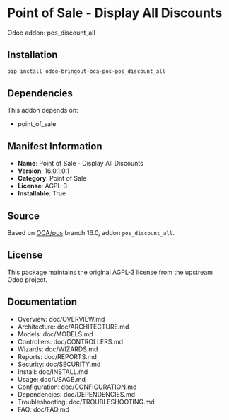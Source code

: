 # Point of Sale - Display All Discounts

Odoo addon: pos_discount_all

## Installation

```bash
pip install odoo-bringout-oca-pos-pos_discount_all
```

## Dependencies

This addon depends on:
- point_of_sale

## Manifest Information

- **Name**: Point of Sale - Display All Discounts
- **Version**: 16.0.1.0.1
- **Category**: Point of Sale
- **License**: AGPL-3
- **Installable**: True

## Source

Based on [OCA/pos](https://github.com/OCA/pos) branch 16.0, addon `pos_discount_all`.

## License

This package maintains the original AGPL-3 license from the upstream Odoo project.

## Documentation

- Overview: doc/OVERVIEW.md
- Architecture: doc/ARCHITECTURE.md
- Models: doc/MODELS.md
- Controllers: doc/CONTROLLERS.md
- Wizards: doc/WIZARDS.md
- Reports: doc/REPORTS.md
- Security: doc/SECURITY.md
- Install: doc/INSTALL.md
- Usage: doc/USAGE.md
- Configuration: doc/CONFIGURATION.md
- Dependencies: doc/DEPENDENCIES.md
- Troubleshooting: doc/TROUBLESHOOTING.md
- FAQ: doc/FAQ.md
